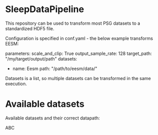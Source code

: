 # SleepDataPipeline

This repository can be used to transform most PSG datasets to a standardized HDF5 file.

Configuration is specified in conf.yaml - the below example transforms EESM:

parameters:
 scale_and_clip: True
 output_sample_rate: 128
target_path:
 "/my/target/output/path"
datasets:
 - name: Eesm
   path: "/path/to/eesm/data/"

Datasets is a list, so multiple datasets can be transformed in the same execution.


# Available datasets
Available datasets and their correct datapath:

ABC
